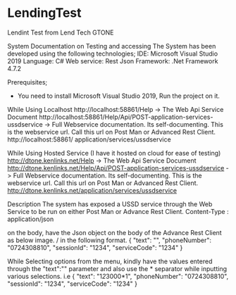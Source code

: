 # LendingTest
Lendint Test from Lend Tech GTONE

System Documentation on Testing and accessing
The System has been developed using the following technologies;
IDE: Microsoft Visual Studio 2019
Language: C#
Web service: Rest Json
Framework: .Net Framework 4.7.2

Prerequisites;
- You need to install Microsoft Visual Studio 2019, Run the project on it.

While Using Localhost
http://localhost:58861/Help -> The Web Api Service Document
http://localhost:58861/Help/Api/POST-application-services-ussdservice -> Full Webservice documentation. Its self-documenting.
This is the webservice url. Call this url on Post Man or Advanced Rest Client.
http://localhost:58861/ application/services/ussdservice

While Using Hosted Service (I have it hosted on cloud for ease of testing)
 http://dtone.kenlinks.net/Help -> The Web Api Service Document
 http://dtone.kenlinks.net/Help/Api/POST-application-services-ussdservice -> Full Webservice documentation. Its self-documenting.
This is the webservice url. Call this url on Post Man or Advanced Rest Client.
http://dtone.kenlinks.net/application/services/ussdservice

Description
The system has exposed a USSD service through the Web Service to be run on either Post Man or Advance Rest Client.
Content-Type : application/json

on the body, have the Json object on the body of the Advance Rest Client as below image. / in the following format.
{
  "text": "",
  "phoneNumber": "0724308810",
  "sessionId": "1234",
  "serviceCode": "1234"
}

While Selecting options from the menu, kindly have the values entered through the "text":"" parameter and also use the * separator while inputting various selections. i.e 
{
  "text": "1*2*3000*1",
  "phoneNumber": "0724308810",
  "sessionId": "1234",
  "serviceCode": "1234"
}
